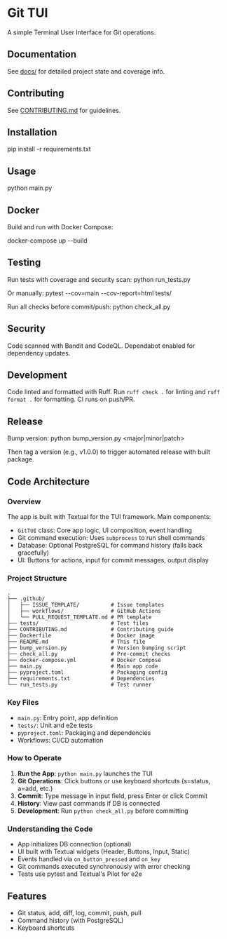 # Git TUI

A simple Terminal User Interface for Git operations.

## Documentation

See [docs/](docs/) for detailed project state and coverage info.

## Contributing

See [CONTRIBUTING.md](CONTRIBUTING.md) for guidelines.

## Installation

pip install -r requirements.txt

## Usage

python main.py

## Docker

Build and run with Docker Compose:

docker-compose up --build

## Testing

Run tests with coverage and security scan: python run_tests.py

Or manually: pytest --cov=main --cov-report=html tests/

Run all checks before commit/push: python check_all.py

## Security

Code scanned with Bandit and CodeQL. Dependabot enabled for dependency updates.

## Development

Code linted and formatted with Ruff. Run `ruff check .` for linting and `ruff format .` for formatting. CI runs on push/PR.

## Release

Bump version: python bump_version.py <major|minor|patch>

Then tag a version (e.g., v1.0.0) to trigger automated release with built package.

## Code Architecture

### Overview
The app is built with Textual for the TUI framework. Main components:
- `GitTUI` class: Core app logic, UI composition, event handling
- Git command execution: Uses `subprocess` to run shell commands
- Database: Optional PostgreSQL for command history (falls back gracefully)
- UI: Buttons for actions, input for commit messages, output display

### Project Structure
```
.
├── .github/
│   ├── ISSUE_TEMPLATE/          # Issue templates
│   ├── workflows/               # GitHub Actions
│   └── PULL_REQUEST_TEMPLATE.md # PR template
├── tests/                       # Test files
├── CONTRIBUTING.md              # Contributing guide
├── Dockerfile                   # Docker image
├── README.md                    # This file
├── bump_version.py              # Version bumping script
├── check_all.py                 # Pre-commit checks
├── docker-compose.yml           # Docker Compose
├── main.py                      # Main app code
├── pyproject.toml               # Packaging config
├── requirements.txt             # Dependencies
└── run_tests.py                 # Test runner
```

### Key Files
- `main.py`: Entry point, app definition
- `tests/`: Unit and e2e tests
- `pyproject.toml`: Packaging and dependencies
- Workflows: CI/CD automation

### How to Operate
1. **Run the App**: `python main.py` launches the TUI
2. **Git Operations**: Click buttons or use keyboard shortcuts (s=status, a=add, etc.)
3. **Commit**: Type message in input field, press Enter or click Commit
4. **History**: View past commands if DB is connected
5. **Development**: Run `python check_all.py` before committing

### Understanding the Code
- App initializes DB connection (optional)
- UI built with Textual widgets (Header, Buttons, Input, Static)
- Events handled via `on_button_pressed` and `on_key`
- Git commands executed synchronously with error checking
- Tests use pytest and Textual's Pilot for e2e

## Features

- Git status, add, diff, log, commit, push, pull
- Command history (with PostgreSQL)
- Keyboard shortcuts